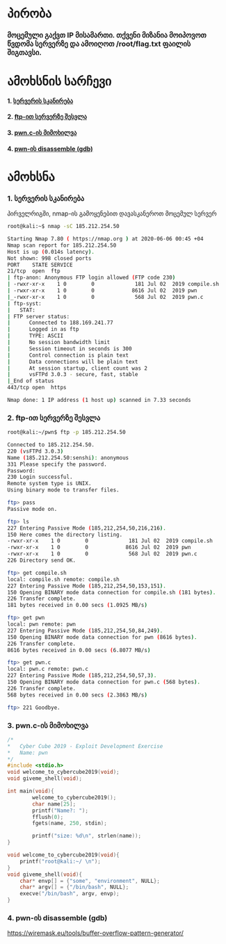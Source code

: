 # პირობა 
### მოცემული გაქვთ IP მისამართი. თქვენი მიზანია მოიპოვოთ წვდომა სერვერზე და ამოიღოთ /root/flag.txt ფაილის შიგთავსი.

# ამოხსნის სარჩევი
#### 1. [სერვერის სკანირება](#scan)  
#### 2. [ftp-ით სერვერზე შესვლა](#ftp)
#### 3. [pwn.c-ის მიმოხილვა](#pwn.c)
#### 4. [pwn-ის disassemble (gdb)](#gdb)
# ამოხსნა

<a name="scan"/> 

### 1. სერვერის სკანირება 

</a>

პირველრიგში, nmap-ის გამოყენებით დავასკანეროთ მოცემულ სერვერ

```bash
root@kali:~$ nmap -sC 185.212.254.50

Starting Nmap 7.80 ( https://nmap.org ) at 2020-06-06 00:45 +04
Nmap scan report for 185.212.254.50
Host is up (0.014s latency).
Not shown: 998 closed ports
PORT    STATE SERVICE
21/tcp  open  ftp
| ftp-anon: Anonymous FTP login allowed (FTP code 230)
| -rwxr-xr-x    1 0        0             181 Jul 02  2019 compile.sh
| -rwxr-xr-x    1 0        0            8616 Jul 02  2019 pwn
|_-rwxr-xr-x    1 0        0             568 Jul 02  2019 pwn.c
| ftp-syst: 
|   STAT: 
| FTP server status:
|      Connected to 188.169.241.77
|      Logged in as ftp
|      TYPE: ASCII
|      No session bandwidth limit
|      Session timeout in seconds is 300
|      Control connection is plain text
|      Data connections will be plain text
|      At session startup, client count was 2
|      vsFTPd 3.0.3 - secure, fast, stable
|_End of status
443/tcp open  https

Nmap done: 1 IP address (1 host up) scanned in 7.33 seconds

```

<a name="ftp"/>

### 2. ftp-ით სერვერზე შესვლა

</a>

```bash
root@kali:~/pwn$ ftp -p 185.212.254.50

Connected to 185.212.254.50.
220 (vsFTPd 3.0.3)
Name (185.212.254.50:senshi): anonymous
331 Please specify the password.
Password:
230 Login successful.
Remote system type is UNIX.
Using binary mode to transfer files.

ftp> pass
Passive mode on.

ftp> ls
227 Entering Passive Mode (185,212,254,50,216,216).
150 Here comes the directory listing.
-rwxr-xr-x    1 0        0             181 Jul 02  2019 compile.sh
-rwxr-xr-x    1 0        0            8616 Jul 02  2019 pwn
-rwxr-xr-x    1 0        0             568 Jul 02  2019 pwn.c
226 Directory send OK.

ftp> get compile.sh
local: compile.sh remote: compile.sh
227 Entering Passive Mode (185,212,254,50,153,151).
150 Opening BINARY mode data connection for compile.sh (181 bytes).
226 Transfer complete.
181 bytes received in 0.00 secs (1.0925 MB/s)

ftp> get pwn
local: pwn remote: pwn
227 Entering Passive Mode (185,212,254,50,84,249).
150 Opening BINARY mode data connection for pwn (8616 bytes).
226 Transfer complete.
8616 bytes received in 0.00 secs (6.8077 MB/s)

ftp> get pwn.c
local: pwn.c remote: pwn.c
227 Entering Passive Mode (185,212,254,50,57,3).
150 Opening BINARY mode data connection for pwn.c (568 bytes).
226 Transfer complete.
568 bytes received in 0.00 secs (2.3863 MB/s)

ftp> 221 Goodbye.
```


<a name="pwn.c"/>

### 3. pwn.c-ის მიმოხილვა 

</a>

```c
/*
*   Cyber Cube 2019 - Exploit Development Exercise
*   Name: pwn
*/
#include <stdio.h>
void welcome_to_cybercube2019(void);
void giveme_shell(void);

int main(void){
        welcome_to_cybercube2019();
        char name[25];
        printf("Name?: ");
        fflush(0);
        fgets(name, 250, stdin);

        printf("size: %d\n", strlen(name));
}

void welcome_to_cybercube2019(void){
	printf("root@kali:~/ \n");	
}
void giveme_shell(void){
	char* envp[] = {"some", "environment", NULL};
	char* argv[] = {"/bin/bash", NULL};
	execve("/bin/bash", argv, envp);
}
```

<a name="gdb"/>

### 4. pwn-ის disassemble (gdb)

</a>

https://wiremask.eu/tools/buffer-overflow-pattern-generator/

```gdb
```
